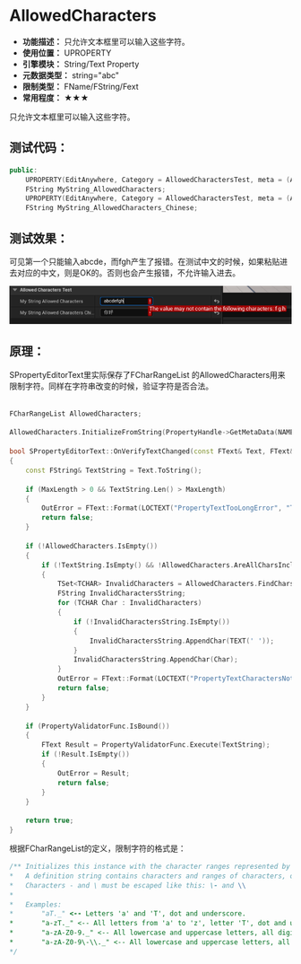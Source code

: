 ﻿# AllowedCharacters

- **功能描述：** 只允许文本框里可以输入这些字符。
- **使用位置：** UPROPERTY
- **引擎模块：** String/Text Property
- **元数据类型：** string="abc"
- **限制类型：** FName/FString/Fext
- **常用程度：** ★★★

只允许文本框里可以输入这些字符。

## 测试代码：

```cpp
public:
	UPROPERTY(EditAnywhere, Category = AllowedCharactersTest, meta = (AllowedCharacters = "abcde"))
	FString MyString_AllowedCharacters;
	UPROPERTY(EditAnywhere, Category = AllowedCharactersTest, meta = (AllowedCharacters = "你好"))
	FString MyString_AllowedCharacters_Chinese;
```

## 测试效果：

可见第一个只能输入abcde，而fgh产生了报错。在测试中文的时候，如果粘贴进去对应的中文，则是OK的。否则也会产生报错，不允许输入进去。

![Untitled](Meta_String_AllowedCharacters_Untitled.png)

## 原理：

SPropertyEditorText里实际保存了FCharRangeList 的AllowedCharacters用来限制字符。同样在字符串改变的时候，验证字符是否合法。

```cpp

FCharRangeList AllowedCharacters;

AllowedCharacters.InitializeFromString(PropertyHandle->GetMetaData(NAME_AllowedCharacters));

bool SPropertyEditorText::OnVerifyTextChanged(const FText& Text, FText& OutError)
{
	const FString& TextString = Text.ToString();

	if (MaxLength > 0 && TextString.Len() > MaxLength)
	{
		OutError = FText::Format(LOCTEXT("PropertyTextTooLongError", "This value is too long ({0}/{1} characters)"), TextString.Len(), MaxLength);
		return false;
	}

	if (!AllowedCharacters.IsEmpty())
	{
		if (!TextString.IsEmpty() && !AllowedCharacters.AreAllCharsIncluded(TextString))
		{
			TSet<TCHAR> InvalidCharacters = AllowedCharacters.FindCharsNotIncluded(TextString);
			FString InvalidCharactersString;
			for (TCHAR Char : InvalidCharacters)
			{
				if (!InvalidCharactersString.IsEmpty())
				{
					InvalidCharactersString.AppendChar(TEXT(' '));
				}
				InvalidCharactersString.AppendChar(Char);
			}
			OutError = FText::Format(LOCTEXT("PropertyTextCharactersNotAllowedError", "The value may not contain the following characters: {0}"), FText::FromString(InvalidCharactersString));
			return false;
		}
	}

	if (PropertyValidatorFunc.IsBound())
	{
		FText Result = PropertyValidatorFunc.Execute(TextString);
		if (!Result.IsEmpty())
		{
			OutError = Result;
			return false;
		}
	}

	return true;
}
```

根据FCharRangeList的定义，限制字符的格式是：

```cpp
/** Initializes this instance with the character ranges represented by the passed definition string.
*   A definition string contains characters and ranges of characters, one after another with no special separators between them.
*   Characters - and \ must be escaped like this: \- and \\
*
*   Examples:
*       "aT._" <-- Letters 'a' and 'T', dot and underscore.
*       "a-zT._" <-- All letters from 'a' to 'z', letter 'T', dot and underscore.
*       "a-zA-Z0-9._" <-- All lowercase and uppercase letters, all digits, dot and underscore.
*       "a-zA-Z0-9\-\\._" <-- All lowercase and uppercase letters, all digits, minus sign, backslash, dot and underscore.
*/
```